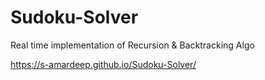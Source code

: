 # Sudoku-Solver
Real time implementation of Recursion &amp; Backtracking Algo

https://s-amardeep.github.io/Sudoku-Solver/
